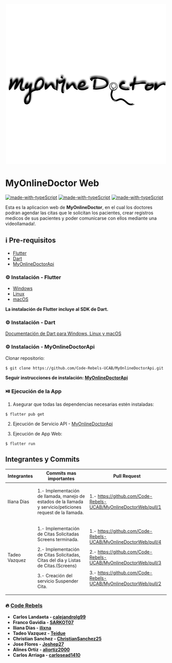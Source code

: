 <p align='center'>
    <img src='./assets/MyOnlineDoctor.png'>
</p>

# MyOnlineDoctor Web
[![made-with-typeScript](https://img.shields.io/badge/Made%20with-Flutter-7345CF.svg)](https://flutter.dev/) [![made-with-typeScript](https://img.shields.io/badge/Made%20with-Firebase-DE7C1B.svg)](https://firebase.google.com/) [![made-with-typeScript](https://img.shields.io/badge/Made%20with-Agora-1B85DE.svg)](https://www.agora.io/en/)

Esta es la aplicacion web de **MyOnlineDoctor**, en el cual los doctores podran agendar las citas que le solicitan los pacientes, crear registros medicos de sus pacientes y poder comunicarse con ellos mediante una videollamada!.

## ℹ️ Pre-requisitos

- [Flutter](https://flutter.dev/)
- [Dart](https://dart.dev/)
- [MyOnlineDoctorApi](https://github.com/Code-Rebels-UCAB/MyOnlineDoctorApi)

### ⚙️ Instalación - Flutter

- [Windows](https://docs.flutter.dev/get-started/install/windows)
- [Linux](https://docs.flutter.dev/get-started/install/linux)
- [macOS](https://docs.flutter.dev/get-started/install/macos)

**La instalación de Flutter incluye al SDK de Dart.**

### ⚙️ Instalación - Dart

[Documentación de Dart para Windows, Linux y macOS](https://dart.dev/get-dart)

### ⚙️ Instalación - MyOnlineDoctorApi

Clonar repositorio:

```
$ git clone https://github.com/Code-Rebels-UCAB/MyOnlineDoctorApi.git
```

**Seguir instrucciones de instalación: [MyOnlineDoctorApi](https://github.com/Code-Rebels-UCAB/MyOnlineDoctorApi)**

### ⏯️ Ejecución de la App

1. Asegurar que todas las dependencias necesarias estén instaladas:

```
$ flutter pub get
```

2. Ejecución de Servicio API - [MyOnlineDoctorApi](https://github.com/Code-Rebels-UCAB/MyOnlineDoctorApi)

3. Ejecución de App Web:

```
$ flutter run
```
## Integrantes y Commits

| Integrantes | Commits mas importantes | Pull Request |
| ------------| ------------------------| ------------ |
| Iliana Dias | <p>1.- Implementación de llamada, manejo de estados de la llamada y servicio/peticiones request de la llamada.</p>| <p>1.- https://github.com/Code-Rebels-UCAB/MyOnlineDoctorWeb/pull/1</p>|
| Tadeo Vazquez | <p>1.- Implementación de Citas Solicitadas Screens terminada.</p><p>2.- Implementación de Citas Solicitadas, Citas del dia y Listas de Citas.(Screens)</p><p>3.- Creación del servicio Suspender Cita.</p>| <p>1.- https://github.com/Code-Rebels-UCAB/MyOnlineDoctorWeb/pull/4</p><p>2.- https://github.com/Code-Rebels-UCAB/MyOnlineDoctorWeb/pull/3</p><p>3.- https://github.com/Code-Rebels-UCAB/MyOnlineDoctorWeb/pull/2</p>|


### 🔥 [Code Rebels](https://github.com/Code-Rebels-UCAB)

- **Carlos Landaeta - [calejandrolg99](https://github.com/calejandrolg99)**
- **Franco Gavidia - [SARKOT07](https://github.com/SARKOT07)**
- **Iliana Dias - [ilixna](https://github.com/ilixna)**
- **Tadeo Vazquez - [Teidue](https://github.com/Teidue)**
- **Christian Sanchez - [ChristianSanchez25](https://github.com/ChristianSanchez25)**
- **Jose Flores - [Joshep27](https://github.com/Joshep27)**
- **Alines Ortiz - [aliortiz2000](https://github.com/aliortiz2000)**
- **Carlos Arriaga - [carlosead1410](https://github.com/carlosead1410)**

